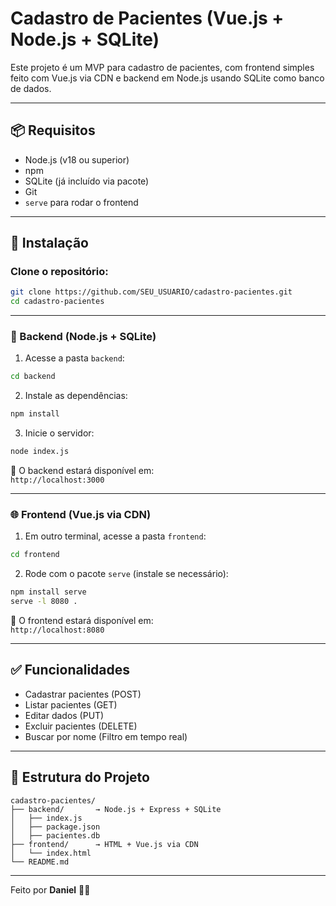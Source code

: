 # Cadastro de Pacientes (Vue.js + Node.js + SQLite)

Este projeto é um MVP para cadastro de pacientes, 
com frontend simples feito com Vue.js via CDN e 
backend em Node.js usando SQLite como banco de dados.

---

## 📦 Requisitos

- Node.js (v18 ou superior)
- npm
- SQLite (já incluído via pacote)
- Git
- `serve` para rodar o frontend

---

## 🚀 Instalação

### Clone o repositório:

```bash
git clone https://github.com/SEU_USUARIO/cadastro-pacientes.git
cd cadastro-pacientes
```

---

### 🔧 Backend (Node.js + SQLite)

1. Acesse a pasta `backend`:

```bash
cd backend
```

2. Instale as dependências:

```bash
npm install
```

3. Inicie o servidor:

```bash
node index.js
```

📍 O backend estará disponível em:  
`http://localhost:3000`

---

### 🌐 Frontend (Vue.js via CDN)

1. Em outro terminal, acesse a pasta `frontend`:

```bash
cd frontend
```

2. Rode com o pacote `serve` (instale se necessário):

```bash
npm install serve
serve -l 8080 .
```

📍 O frontend estará disponível em:  
`http://localhost:8080`

---

## ✅ Funcionalidades

- Cadastrar pacientes (POST)
- Listar pacientes (GET)
- Editar dados (PUT)
- Excluir pacientes (DELETE)
- Buscar por nome (Filtro em tempo real)

---

## 📂 Estrutura do Projeto

```
cadastro-pacientes/
├── backend/       → Node.js + Express + SQLite
│   ├── index.js
│   ├── package.json
│   ├── pacientes.db
├── frontend/      → HTML + Vue.js via CDN
│   └── index.html
└── README.md
```

---

Feito por **Daniel** 👨‍💻